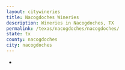 ```yaml
---
layout: citywineries
title: Nacogdoches Wineries
description: Wineries in Nacogdoches, TX
permalink: /texas/nacogdoches/nacogdoches/
state: tx
county: nacogdoches
city: nacogdoches
---
```

-
